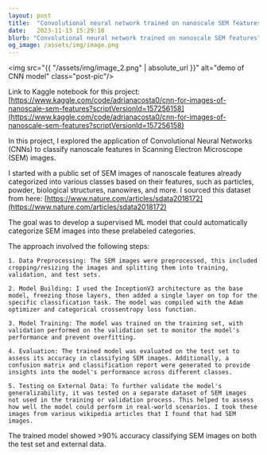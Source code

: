 ```yaml
---
layout: post
title:  "Convolutional neural network trained on nanoscale SEM features"
date:   2023-11-13 15:29:10
blurb: "Convolutional neural network trained on nanoscale SEM features"
og_image: /assets/img/image.png
---
```


<img src="{{ "/assets/img/image_2.png" | absolute_url }}" alt="demo of CNN model" class="post-pic"/>

Link to Kaggle notebook for this project: [https://www.kaggle.com/code/adrianacosta0/cnn-for-images-of-nanoscale-sem-features?scriptVersionId=157256158](https://www.kaggle.com/code/adrianacosta0/cnn-for-images-of-nanoscale-sem-features?scriptVersionId=157256158)

In this project, I explored the application of Convolutional Neural Networks (CNNs) to classify nanoscale features in Scanning Electron Microscope (SEM) images. 

I started with a public set of SEM images of nanoscale features already categorized into various classes based on their features, such as particles, powder, biological structures, nanowires, and more. I sourced this dataset from here: [https://www.nature.com/articles/sdata2018172](https://www.nature.com/articles/sdata2018172)

The goal was to develop a supervised ML model that could automatically categorize SEM images into these prelabeled categories.

The approach involved the following steps:

    1. Data Preprocessing: The SEM images were preprocessed, this included cropping/resizing the images and splitting them into training, validation, and test sets.

    2. Model Building: I used the InceptionV3 architecture as the base model, freezing those layers, then added a single layer on top for the specific classification task. The model was compiled with the Adam optimizer and categorical crossentropy loss function.

    3. Model Training: The model was trained on the training set, with validation performed on the validation set to monitor the model's performance and prevent overfitting.

    4. Evaluation: The trained model was evaluated on the test set to assess its accuracy in classifying SEM images. Additionally, a confusion matrix and classification report were generated to provide insights into the model's performance across different classes.

    5. Testing on External Data: To further validate the model's generalizability, it was tested on a separate dataset of SEM images not used in the training or validation process. This helped to assess how well the model could perform in real-world scenarios. I took these images from various wikipedia articles that I found that had SEM images.

The trained model showed >90% accuracy classifying SEM images on both the test set and external data. 
